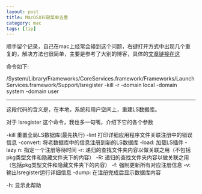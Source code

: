```yaml
---
layout: post
title: MacOSX右键菜单去重
category: mac
tags: [tip]
---
```



顺手留个记录，自己在mac上经常会碰到这个问题，右键打开方式中出现几个重复的，解决方法也很简单，主要是参考了大别的博客，具体的[文章链接在这](文章链接在这)

命令如下:

/System/Library/Frameworks/CoreServices.framework/Frameworks/LaunchServices.framework/Support/lsregister -kill -r -domain local -domain system -domain user
***

这段代码的含义是，在本地，系统和用户空间上，重建LS数据库。

对于 lsregister 这个命令，我也多一句嘴，介绍下它的各个参数

-kill 重置全局LS数据库(最先执行)
-lint 打印详细应用程序文件关联注册中的错误信息
-convert: 将老数据库中的信息注册到新的LS数据库
-load: 加载LS插件
-lazy n: 指定一个注册等待时间
-r: 递归的查找文件夹内容以做关联之用（不包括pkg类型文件和隐藏文件夹下的内容）
-R: 递归的查找文件夹内容以做关联之用（包括pkg类型文件和隐藏文件夹下的内容）
-f: 强制更新所有对应注册信息
-v: 输出lsregister运行详细信息
-dump: 在注册完成后显示数据库内容

-h: 显示此帮助